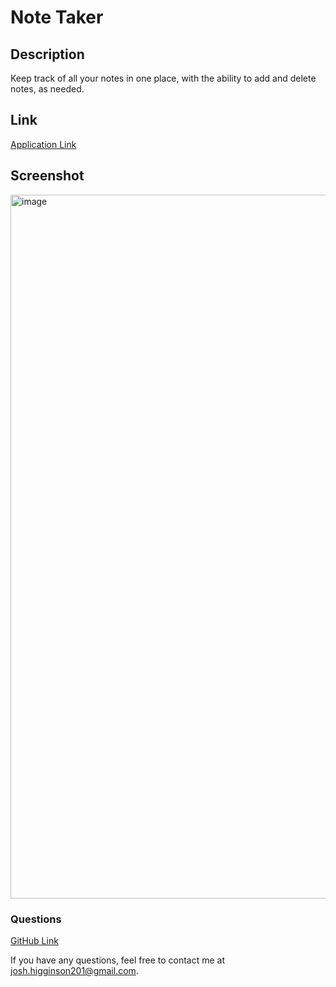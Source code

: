 # Note Taker
## Description

Keep track of all your notes in one place, with the ability to add and delete notes, as needed.

## Link

[Application Link](https://note-taker-wip6.onrender.com/)


## Screenshot
<img width="1126" alt="image" src="https://github.com/joshhigg/note-taker/assets/136753578/3521cece-1cb9-470e-9cff-e1c6d9886059">


### Questions
[GitHub Link](https://github.com/joshhigg)

If you have any questions, feel free to contact me at josh.higginson201@gmail.com.
